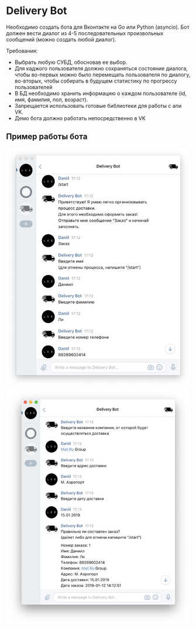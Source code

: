 # Delivery Bot

Необходимо создать бота для Вконтакте на Go или Python (asyncio).
Бот должен вести диалог из 4-5 последовательных  произвольных сообщений (можно создать любой диалог).

Требования:
* Выбрать любую СУБД, обосновав ее выбор.
* Для каджого пользователя должно сохраняться состояние диалога, чтобы во-первых можно было перемещать пользователя по диалогу, во-вторых, чтобы собирать в будущем статистику по прогрессу пользователей
* В БД необходимо хранить информацию о каждом пользователе (id, имя, фамилия, пол, возраст).
* Запрещается использовать готовые библиотеки для работы с апи VK.
* Демо бота должно работать непосредственно в VK

## Пример работы бота
<img src="https://github.com/Unanoc/DeliveryBot/blob/master/src/sample1.png" width="720">

<img src="https://github.com/Unanoc/DeliveryBot/blob/master/src/sample2.png" width="720">
